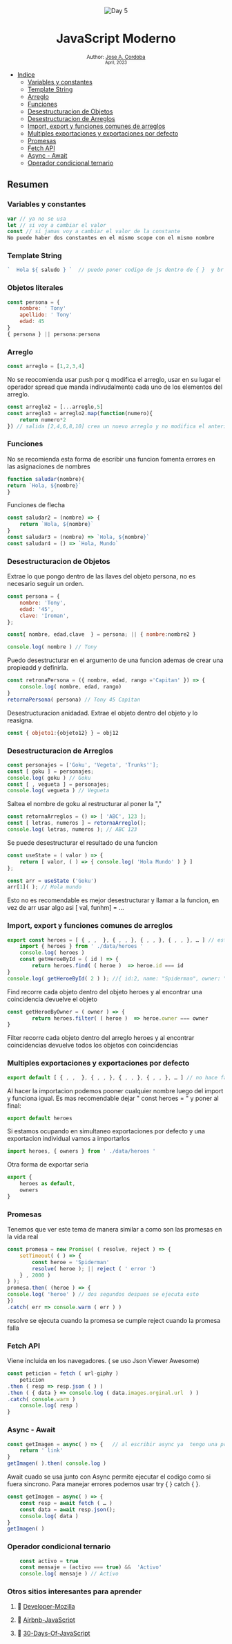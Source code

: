 <div align="center">

![Day 5](./images/banners/js.jpg)

  <h1> JavaScript Moderno </h1>
  

  <sub>Author:
  <a href="" target="_blank">Jose A. Cordoba</a><br>
  <small> April, 2023</small>
  </sub>
</div>

  - [Indice](##Variables_y_constantes)
    - [Variables y constantes](###Variables_y_constantes)
    - [Template String](#TemplateString)
    - [Arreglo](#Arreglo)
    - [Funciones](#Funciones)
    - [Desestructuracion de Objetos](#Desestructuracion_de_Objetos)
    - [Desestructuracion de Arreglos](#Desestructuracion_de_Arreglos)
    - [Import, export y funciones comunes de arreglos](#Import,_export_y_funciones_comunes_de_arreglos)
    - [Multiples exportaciones y exportaciones por defecto](#Multiples_exportaciones_y_exportaciones_por_defecto)
    - [Promesas](#Promesas)
    - [Fetch API](#Fetch_API)
    - [Async - Await](#Async_-_Await)
    - [Operador condicional ternario](#Operador_condicional_ternario)
  

##  Resumen
### Variables y constantes
```js
var // ya no se usa
let // si voy a cambiar el valor
const // si jamas voy a cambiar el valor de la constante
No puede haber dos constantes en el mismo scope con el mismo nombre
```

### Template String

```js
`  Hola ${ saludo } `  // puedo poner codigo de js dentro de { }  y br dentro de ``
```

### Objetos literales

```js
const persona = {
    nombre: ' Tony'
    apellido: ' Tony'
    edad: 45
}
{ persona } || persona:persona

```

### Arreglo

```js
const arreglo = [1,2,3,4]
```
No se reocomienda usar push por q modifica el arreglo, usar en su lugar el operador spread que manda indivudalmente cada uno de los elementos del arreglo.

```js
const arreglo2 = [...arreglo,5]
const arreglo3 = arreglo2.map(function(numero){
    return numero*2
}) // salida [2,4,6,8,10] crea un nuevo arreglo y no modifica el anterior

```

### Funciones
No se recomienda esta forma de escribir una funcion fomenta errores en las asignaciones de nombres

```js
function saludar(nombre){
return `Hola, ${nombre}`
}

```
Funciones de flecha

```js
const saludar2 = (nombre) => {
    return `Hola, ${nombre}`
}
const saludar3 = (nombre) => `Hola, ${nombre}`
const saludar4 = () => `Hola, Mundo`

```

### Desestructuracion de Objetos
Extrae lo que pongo dentro de las llaves del objeto persona, no es necesario seguir un orden.

```js
const persona = {
    nombre: 'Tony',
    edad: '45',
    clave: 'Iroman',
};

const{ nombre, edad,clave  } = persona; || { nombre:nombre2 }

console.log( nombre ) // Tony

```
Puedo desestructurar en el argumento de una funcion ademas de crear una propieadd y definirla.

```js
const retronaPersona = ({ nombre, edad, rango ='Capitan' }) => {
    console.log( nombre, edad, rango)
}
retornaPersona( persona) // Tony 45 Capitan
```
Desestructuracion anidadad. Extrae el objeto dentro del objeto y lo reasigna.

```js
const { objeto1:{objeto12} } = obj12 
```


### Desestructuracion de Arreglos

```js
const personajes = ['Goku', 'Vegeta', 'Trunks''];
const [ goku ] = personajes;
console.log( goku ) // Goku
const [ , vegueta ] = personajes;
console.log( vegueta ) // Vegueta
```
Saltea el nombre de goku al restructurar al poner la ","

```js
const retornaArreglos = () => [ 'ABC', 123 ];
const [ letras, numeros ] = retornaArreglo();
console.log( letras, numeros ); // ABC 123

```
Se puede desestructurar el resultado de una funcion
```js
const useState = ( valor ) => {
	return [ valor, ( ) => { console.log( 'Hola Mundo' ) } ]
};

const arr = useState ('Goku')
arr[1]( ); // Hola mundo

```
Esto no es recomendable es mejor desestructurar y llamar a la funcion, en vez de arr usar algo asi [ val, funhm] = …

### Import, export y funciones comunes de arreglos

```js
export const heroes = [ { , ,  }, { , , }, { , , }, { , , }, … ] // esto esta en otro archivo 
	import { heroes } from ' ./data/heroes '
	console.log( heroes )
	const getHeroeById = ( id ) => {
		return heroes.find( ( heroe )  => heroe.id === id
}
console.log( getHeroeById( 2 ) ); //{ id:2, name: "Spiderman", owner: "Marvel" }
```
Find recorre cada objeto dentro del objeto heroes y al encontrar una coincidencia devuelve el objeto
```js
const getHeroeByOwner = ( owner ) => {
		return heroes.filter( ( heroe )  => heroe.owner === owner
}

```
Filter recorre cada objeto dentro del arreglo heroes y al encontrar coincidencias devuelve todos los objetos con coincidencias
### Multiples exportaciones y exportaciones por defecto

```js
export default [ { , ,  }, { , , }, { , , }, { , , }, … ] // no hace falta " const heroes = "
```
Al hacer la importacion podemos pooner cualquier nombre luego del import y funciona igual. Es mas recomendable dejar " const heroes = " y poner al final:

```js
export default heroes
```
Si estamos ocupando en simultaneo exportaciones por defecto y una exportacion individual vamos a importarlos

```js
import heroes, { owners } from ' ./data/heroes '
```
Otra forma de exportar seria
```js
export { 
    heroes as default,
    owners
}

```

### Promesas
Tenemos que ver este tema de manera similar a como son las promesas en la vida real

```js
const promesa = new Promise( ( resolve, reject ) => {
	setTimeout( ( ) => {
		const heroe = 'Spiderman'
		resolve( heroe ); || reject ( ' error ')
	} , 2000 )
} );
promesa.then( (heroe ) => {
console.log( 'heroe' ) // dos segundos despues se ejecuta esto
})
.catch( err => console.warm ( err ) )
```
resolve se ejecuta cuando la promesa se cumple 
reject cuando la promesa falla


### Fetch API
Viene incluida en los navegadores. ( se uso Json Viewer Awesome)

```js
const peticion = fetch ( url-giphy )
	peticion
.then ( resp => resp.json ( ) )
.then ( { data } => console.log ( data.images.orginal.url  ) ) 
.catch( console.warm )
	console.log( resp )
}

```

### Async - Await

```js
const getImagen = async( ) => {   // al escribir async ya  tengo una promesa
	return ' link'
}
getImagen( ).then( console.log )
```
Await cuado se usa junto con Async permite ejecutar el codigo como si fuera sincrono. Para manejar errores podemos usar try { } catch { }. 

```js
const getImagen = async( ) => {   
	const resp = await fetch ( … )
	const data = await resp.json();
	console.log( data )
}
getImagen( )

```

### Operador condicional ternario

```js
	const activo = true
	const mensaje = (activo === true) &&  'Activo'
	console.log( mensaje ) // Activo

```
### Otros sitios interesantes para aprender

1. 📜 [Developer-Mozilla](https://developer.mozilla.org/es/docs/Web/JavaScript)

2. 📜 [ Airbnb-JavaScript](https://github.com/paolocarrasco/javascript-style-guide)

3. 📜 [ 30-Days-Of-JavaScript](https://github.com/Asabeneh/30-Days-Of-JavaScript#-day-1)


